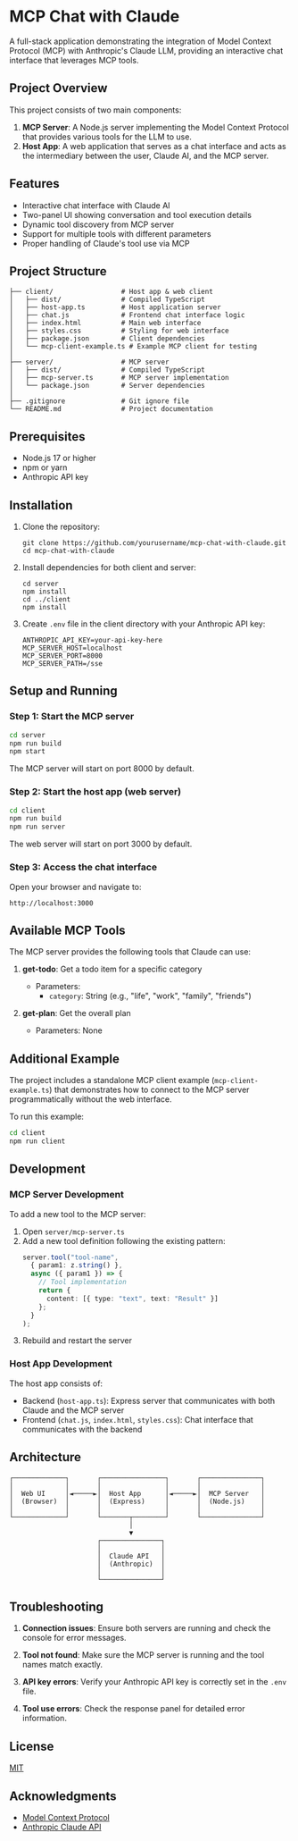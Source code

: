 # MCP Chat with Claude

A full-stack application demonstrating the integration of Model Context Protocol (MCP) with Anthropic's Claude LLM, providing an interactive chat interface that leverages MCP tools.

## Project Overview

This project consists of two main components:

1. **MCP Server**: A Node.js server implementing the Model Context Protocol that provides various tools for the LLM to use.
2. **Host App**: A web application that serves as a chat interface and acts as the intermediary between the user, Claude AI, and the MCP server.

## Features

- Interactive chat interface with Claude AI
- Two-panel UI showing conversation and tool execution details
- Dynamic tool discovery from MCP server
- Support for multiple tools with different parameters
- Proper handling of Claude's tool use via MCP

## Project Structure

```
├── client/                 # Host app & web client
│   ├── dist/               # Compiled TypeScript
│   ├── host-app.ts         # Host application server
│   ├── chat.js             # Frontend chat interface logic
│   ├── index.html          # Main web interface
│   ├── styles.css          # Styling for web interface
│   ├── package.json        # Client dependencies
│   └── mcp-client-example.ts # Example MCP client for testing
│
├── server/                 # MCP server
│   ├── dist/               # Compiled TypeScript
│   ├── mcp-server.ts       # MCP server implementation
│   └── package.json        # Server dependencies
│
├── .gitignore              # Git ignore file
└── README.md               # Project documentation
```

## Prerequisites

- Node.js 17 or higher
- npm or yarn
- Anthropic API key

## Installation

1. Clone the repository:
   ```
   git clone https://github.com/yourusername/mcp-chat-with-claude.git
   cd mcp-chat-with-claude
   ```

2. Install dependencies for both client and server:
   ```
   cd server
   npm install
   cd ../client
   npm install
   ```

3. Create `.env` file in the client directory with your Anthropic API key:
   ```
   ANTHROPIC_API_KEY=your-api-key-here
   MCP_SERVER_HOST=localhost
   MCP_SERVER_PORT=8000
   MCP_SERVER_PATH=/sse
   ```

## Setup and Running

### Step 1: Start the MCP server

```bash
cd server
npm run build
npm start
```

The MCP server will start on port 8000 by default.

### Step 2: Start the host app (web server)

```bash
cd client
npm run build
npm run server
```

The web server will start on port 3000 by default.

### Step 3: Access the chat interface

Open your browser and navigate to:
```
http://localhost:3000
```

## Available MCP Tools

The MCP server provides the following tools that Claude can use:

1. **get-todo**: Get a todo item for a specific category
   - Parameters:
     - `category`: String (e.g., "life", "work", "family", "friends")

2. **get-plan**: Get the overall plan
   - Parameters: None

## Additional Example

The project includes a standalone MCP client example (`mcp-client-example.ts`) that demonstrates how to connect to the MCP server programmatically without the web interface.

To run this example:
```bash
cd client
npm run client
```

## Development

### MCP Server Development

To add a new tool to the MCP server:

1. Open `server/mcp-server.ts`
2. Add a new tool definition following the existing pattern:
   ```typescript
   server.tool("tool-name",
     { param1: z.string() },
     async ({ param1 }) => {
       // Tool implementation
       return {
         content: [{ type: "text", text: "Result" }]
       };
     }
   );
   ```
3. Rebuild and restart the server

### Host App Development

The host app consists of:

- Backend (`host-app.ts`): Express server that communicates with both Claude and the MCP server
- Frontend (`chat.js`, `index.html`, `styles.css`): Chat interface that communicates with the backend

## Architecture

```
┌─────────────┐       ┌────────────────┐       ┌───────────────┐
│             │       │                │       │               │
│  Web UI     │◄─────►│  Host App      │◄─────►│  MCP Server   │
│  (Browser)  │       │  (Express)     │       │  (Node.js)    │
│             │       │                │       │               │
└─────────────┘       └───────┬────────┘       └───────────────┘
                              │
                              ▼
                      ┌───────────────┐
                      │               │
                      │  Claude API   │
                      │  (Anthropic)  │
                      │               │
                      └───────────────┘
```

## Troubleshooting

1. **Connection issues**: Ensure both servers are running and check the console for error messages.

2. **Tool not found**: Make sure the MCP server is running and the tool names match exactly.

3. **API key errors**: Verify your Anthropic API key is correctly set in the `.env` file.

4. **Tool use errors**: Check the response panel for detailed error information.

## License

[MIT](LICENSE)

## Acknowledgments

- [Model Context Protocol](https://github.com/modelcontextprotocol/typescript-sdk)
- [Anthropic Claude API](https://docs.anthropic.com/claude/reference/getting-started-with-the-api)

